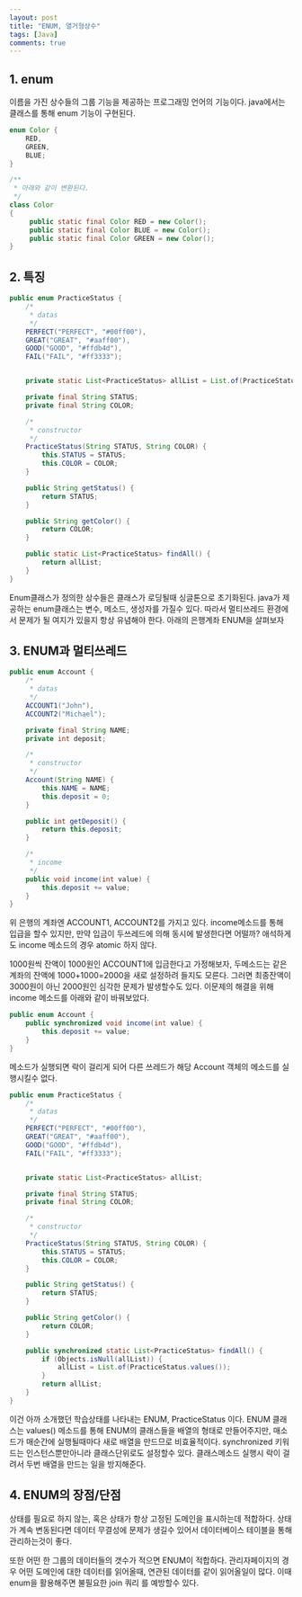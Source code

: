 ```yaml
---
layout: post
title: "ENUM, 열거형상수"
tags: [Java]
comments: true
---
```


## 1. enum
이름을 가진 상수들의 그룹 기능을 제공하는 프로그래밍 언어의 기능이다.
java에서는 클래스를 통해 enum 기능이 구현된다.

```java
enum Color {
    RED,
    GREEN,
    BLUE;
}

/**
 * 아래와 같이 변환된다.
 */
class Color
{
     public static final Color RED = new Color();
     public static final Color BLUE = new Color();
     public static final Color GREEN = new Color();
}
```

## 2. 특징
```java
public enum PracticeStatus {
    /*
     * datas
     */
    PERFECT("PERFECT", "#00ff00"),
    GREAT("GREAT", "#aaff00"),
    GOOD("GOOD", "#ffdb4d"),
    FAIL("FAIL", "#ff3333");


    private static List<PracticeStatus> allList = List.of(PracticeStatus.values());

    private final String STATUS;
    private final String COLOR;

    /*
     * constructor
     */
    PracticeStatus(String STATUS, String COLOR) {
        this.STATUS = STATUS;
        this.COLOR = COLOR;
    }

    public String getStatus() {
        return STATUS;
    }

    public String getColor() {
        return COLOR;
    }

    public static List<PracticeStatus> findAll() {
        return allList;
    }
}
```
Enum클래스가 정의한 상수들은 클래스가 로딩될때 싱글톤으로 초기화된다. java가 제공하는 enum클래스는
변수, 메소드, 생성자를 가질수 있다. 따라서 멀티쓰레드 환경에서 문제가 될 여지가 있을지 항상 유념해야 한다.
아래의 은행계좌 ENUM을 살펴보자

## 3. ENUM과 멀티쓰레드
```java
public enum Account {
    /*
     * datas
     */
    ACCOUNT1("John"),
    ACCOUNT2("Michael");

    private final String NAME;
    private int deposit;

    /*
     * constructor
     */
    Account(String NAME) {
        this.NAME = NAME;
        this.deposit = 0;
    }

    public int getDeposit() {
        return this.deposit;
    }

    /*
     * income
     */
    public void income(int value) {
        this.deposit += value;
    }
}
```
위 은행의 계좌엔 ACCOUNT1, ACCOUNT2를 가지고 있다. income메소드를 통해 입급을 할수 있지만, 
만약 입금이 두쓰레드에 의해 동시에 발생한다면 어떨까? 애석하게도 income 메소드의 경우 atomic 하지 않다.

1000원씩 잔액이 1000원인 ACCOUNT1에 입금한다고 가정해보자, 두메소드는 같은 계좌의 잔액에 1000+1000=2000을
새로 설정하려 들지도 모른다. 그러면 최종잔액이 3000원이 아닌 2000원인 심각한 문제가 발생할수도 있다.
이문제의 해결을 위해 income 메소드를 아래와 같이 바꿔보았다.

```java
public enum Account {
    public synchronized void income(int value) {
        this.deposit += value;
    }
}
```
메소드가 실행되면 락이 걸리게 되어 다른 쓰레드가 해당 Account 객체의 메소드를 실행시킬수 없다.

```java
public enum PracticeStatus {
    /*
     * datas
     */
    PERFECT("PERFECT", "#00ff00"),
    GREAT("GREAT", "#aaff00"),
    GOOD("GOOD", "#ffdb4d"),
    FAIL("FAIL", "#ff3333");


    private static List<PracticeStatus> allList;

    private final String STATUS;
    private final String COLOR;

    /*
     * constructor
     */
    PracticeStatus(String STATUS, String COLOR) {
        this.STATUS = STATUS;
        this.COLOR = COLOR;
    }

    public String getStatus() {
        return STATUS;
    }

    public String getColor() {
        return COLOR;
    }

    public synchronized static List<PracticeStatus> findAll() {
        if (Objects.isNull(allList)) {
            allList = List.of(PracticeStatus.values());
        }
        return allList;
    }
}
```
이건 아까 소개했던 학습상태를 나타내는 ENUM, PracticeStatus 이다. ENUM 클래스는 values() 메소드를 통해
ENUM의 클래스들을 배열의 형태로 만들어주지만, 매소드가 매순간에 실행될때마다 새로 배열을 만드므로 비효율적이다.
synchronized 키워드는 인스턴스뿐만아니라 클래스단위로도 설정할수 있다. 클래스메소드 실행시 락이 걸려서 두번 배열을
만드는 일을 방지해준다.

## 4. ENUM의 장점/단점
상태를 필요로 하지 않는, 혹은 상태가 항상 고정된 도메인을 표시하는데 적합하다. 상태가 계속 변동된다면
데이터 무결성에 문제가 생길수 있어서 데이터베이스 테이블을 통해 관리하는것이 좋다. 

또한 어떤 한 그룹의 데이터들의 갯수가 적으면 ENUM이 적합하다. 관리자페이지의 경우 어떤 도메인에 대한
데이터를 읽어올때, 연관된 데이터를 같이 읽어올일이 많다. 이때 enum을 활용해주면 불필요한 join 쿼리
를 예방할수 있다.
